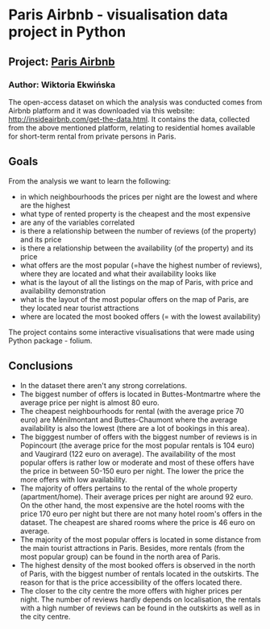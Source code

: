 
# Paris Airbnb - visualisation data project in Python 



## Project: [Paris Airbnb](https://Vikiek.github.io/Airbnb-Paris/Airbnb_project.html)

### Author: Wiktoria Ekwińska

The open-access dataset on which the analysis was conducted comes from Airbnb platform and it was downloaded via this website: http://insideairbnb.com/get-the-data.html. 
It contains the data, collected from the above mentioned platform, relating to residential homes available for short-term rental from private persons in Paris.


## Goals

From the analysis we want to learn the following:
- in which neighbourhoods the prices per night are the lowest and where are the highest 
- what type of rented property is the cheapest and the most expensive
- are any of the variables correlated
- is there a relationship between the number of reviews (of the property) and its price
- is there a relationship between the availability (of the property) and its price
- what offers are the most popular (=have the highest number of reviews), where they are located and what their availability looks like
- what is the layout of all the listings on the map of Paris, with price and availability demonstration
- what is the layout of the most popular offers on the map of Paris, are they located near tourist attractions
- where are located the most booked offers (= with the lowest availability)

The project contains some interactive visualisations that were made using Python package - folium.


## Conclusions

- In the dataset there aren't any strong correlations.
- The biggest number of offers is located in Buttes-Montmartre where the average price per night is almost 80 euro.
- The cheapest neighbourhoods for rental (with the average price 70 euro) are Ménilmontant and Buttes-Chaumont where the average availability is also the lowest (there are a lot of bookings in this area).
- The bigggest number of offers with the biggest number of reviews is in Popincourt (the average price for the most popular rentals is 104 euro) and Vaugirard (122 euro on average). The availability of the most popular offers is rather low or moderate and most of these offers have the price in between 50-150 euro per night. The lower the price the more offers with low availability.
- The majority of offers pertains to the rental of the whole property (apartment/home). Their average prices per night are around 92 euro. On the other hand, the most expensive are the hotel rooms with the price 170 euro per night but there are not many hotel room's offers in the dataset. The cheapest are shared rooms where the price is 46 euro on average.
- The majority of the most popular offers is located in some distance from the main tourist attractions in Paris. Besides, more rentals (from the most popular group) can be found in the north area of Paris.
- The highest density of the most booked offers is observed in the north of Paris, with the biggest number of rentals located in the outskirts. The reason for that is the price accessibility of the offers located there.
- The closer to the city centre the more offers with higher prices per night. The number of reviews hardly depends on localisation, the rentals with a high number of reviews can be found in the outskirts as well as in the city centre.


### 
